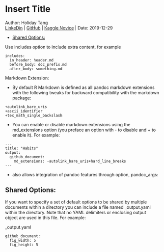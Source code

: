 Insert Title
================
Author: Holiday Tang  
[LinkeDin](https://www.linkedin.com/in/holiday-t/) |
[GitHub](https://github.com/holiday007) | [Kaggle
Novice](https://www.kaggle.com/holibae007)
| Date: 2019-12-29

  - [Shared Options:](#shared-options)

Use includes option to include extra content, for example

    includes:
      in_header: header.md
      before_body: doc_prefix.md
      after_body: something.md

Markdown Extension:

  - By default R Markdown is defined as all pandoc markdown extensions
    with the following tweaks for backward compatibility with the
    markdown package:

<!-- end list -->

    +autolink_bare_uris
    +ascii_identifier
    +tex_math_single_backslash

  - You can enable or disable markdown extensions using the
    md\_extensions option (you preface an option with - to disable and +
    to enable it). For example:

<!-- end list -->

    ---
    title: "Habits"
    output:
      github_document:
        md_extensions: -autolink_bare_uris+hard_line_breaks
    ---

  - also allows integration of pandoc features through option,
    pandoc\_args:

## Shared Options:

If you want to specify a set of default options to be shared by multiple
documents within a directory you can include a file named \_output.yaml
within the directory. Note that no YAML delimiters or enclosing output
object are used in this file. For example:

\_output.yaml

    github_document:
      fig_width: 5
      fig_height: 5
